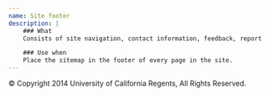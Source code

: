 ```yaml
---
name: Site footer
description: |
    ### What
    Consists of site navigation, contact information, feedback, report and link to social channels. Treat this as part of the global navigation, complementary to the header.

    ### Use when
    Place the sitemap in the footer of every page in the site.
---
```

<div class="container">
  <div class="row">
    <div class="columns ten twelve--tablet column--center">
      <footer class="tapestry__footer">
      © Copyright 2014 University of California Regents, All Rights Reserved.
      </footer>
    </div>
  </div>
</div>
